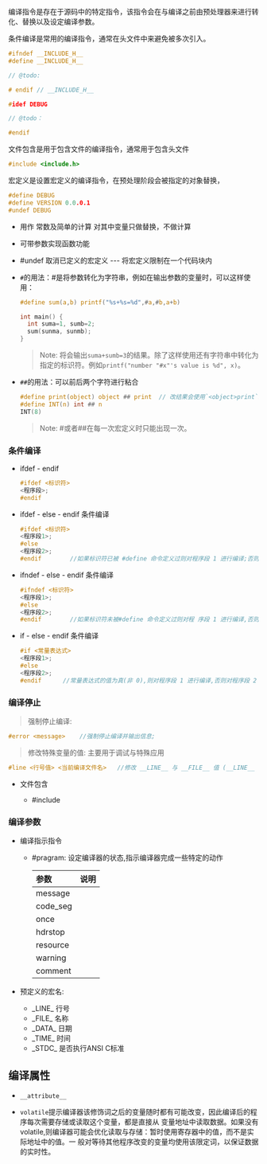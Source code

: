 编译指令是存在于源码中的特定指令，该指令会在与编译之前由预处理器来进行转化、替换以及设定编译参数。

条件编译是常用的编译指令，通常在头文件中来避免被多次引入。

```c
#ifndef __INCLUDE_H__
#define __INCLUDE_H__

// @todo:

# endif // __INCLUDE_H__
```

```c
#idef DEBUG

// @todo：

#endif
```

文件包含是用于包含文件的编译指令，通常用于包含头文件

```c
#include <include.h>
```

宏定义是设置宏定义的编译指令，在预处理阶段会被指定的对象替换，

```c
#define DEBUG
#define VERSION 0.0.0.1
#undef DEBUG
```


* 用作 常数及简单的计算 对其中变量只做替换，不做计算
* 可带参数实现函数功能
* #undef 取消已定义的宏定义 --- 将宏定义限制在一个代码块内


* `#`的用法：#是将参数转化为字符串，例如在输出参数的变量时，可以这样使用：

  ```c
  #define sum(a,b) printf("%s+%s=%d",#a,#b,a+b)

  int main() {
    int suma=1, sumb=2;
    sum(sunma, sunmb);
  }
  ```

  > Note: 将会输出`suma+sumb=3`的结果。除了这样使用还有字符串中转化为指定的标识符。例如`printf("number "#x"'s value is %d", x)`。



* `##`的用法：可以前后两个字符进行粘合

  ```c
  #define print(object) object ## print  // 改结果会使用`<object>print`来替换宏。
  #define INT(n) int ## n
  INT(8)
  ```

  > Note: #或者##在每一次宏定义时只能出现一次。
  
### 条件编译

* ifdef - endif

  ```C
  #ifdef <标识符>
  <程序段>;
  #endif  
  ```

* ifdef - else - endif 条件编译

  ```C
  #ifdef <标识符>
  <程序段1>;
  #else
  <程序段2>;
  #endif        //如果标识符已被 #define 命令定义过则对程序段 1 进行编译;否则对程序段 2 进行编译。
  ```

* ifndef - else - endif 条件编译

  ```C
  #ifndef <标识符>
  <程序段1>;
  #else
  <程序段2>;
  #endif        //如果标识符未被#define 命令定义过则对程 序段 1 进行编译,否则对程序段 2 进行编译。这与第一种形式的功能正好相反。
  ```

* if - else - endif 条件编译

  ```C
  #if <常量表达式>
  <程序段1>;
  #else
  <程序段2>;
  #endif      //常量表达式的值为真(非 0),则对程序段 1 进行编译,否则对程序段 2 进行编译。
  ```

### 编译停止

> 强制停止编译:

  ```C
  #error <message>    //强制停止编译并输出信息;
  ```

> 修改特殊变量的值: 主要用于调试与特殊应用

  ```C
  #line <行号值> <当前编译文件名>   //修改 __LINE__ 与 __FILE__ 值 (__LINE__ 与　__FILE＿　是预编译程序中预定义的标识符)
  ```

* 文件包含
  
  * #include <fileName>

### 编译参数

* 编译指示指令

  * #pragram: 设定编译器的状态,指示编译器完成一些特定的动作

    | 参数     | 说明 |
    | :------- | ---- |
    | message  |      |
    | code_seg |      |
    | once     |      |
    | hdrstop  |      |
    | resource |      |
    | warning  |      |
    | comment  |      |

* 预定义的宏名:
  * \_LINE\_    行号
  * \_FILE\_     名称
  * \_DATA\_    日期
  * \_TIME\_     时间
  * \_STDC\_    是否执行ANSI C标准

## 编译属性

* `__attribute__`



* `volatile`提示编译器该修饰词之后的变量随时都有可能改变，因此编译后的程序每次需要存储或读取这个变量，都是直接从
变量地址中读取数据。如果没有volatile,则编译器可能会优化读取与存储：暂时使用寄存器中的值，而不是实际地址中的值。一
般对等待其他程序改变的变量均使用该限定词，以保证数据的实时性。




